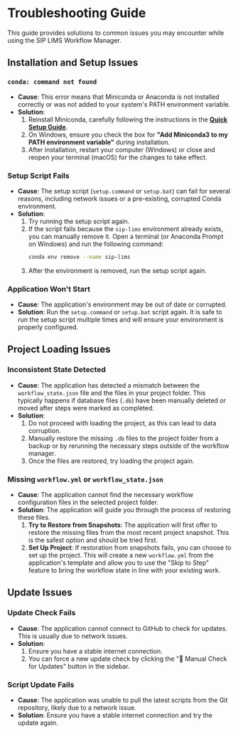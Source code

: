 # Troubleshooting Guide

This guide provides solutions to common issues you may encounter while using the SIP LIMS Workflow Manager.

## Installation and Setup Issues

### `conda: command not found`

-   **Cause**: This error means that Miniconda or Anaconda is not installed correctly or was not added to your system's PATH environment variable.
-   **Solution**:
    1.  Reinstall Miniconda, carefully following the instructions in the **[Quick Setup Guide](QUICK_SETUP_GUIDE.md)**.
    2.  On Windows, ensure you check the box for **"Add Miniconda3 to my PATH environment variable"** during installation.
    3.  After installation, restart your computer (Windows) or close and reopen your terminal (macOS) for the changes to take effect.

### Setup Script Fails

-   **Cause**: The setup script (`setup.command` or `setup.bat`) can fail for several reasons, including network issues or a pre-existing, corrupted Conda environment.
-   **Solution**:
    1.  Try running the setup script again.
    2.  If the script fails because the `sip-lims` environment already exists, you can manually remove it. Open a terminal (or Anaconda Prompt on Windows) and run the following command:
        ```bash
        conda env remove --name sip-lims
        ```
    3.  After the environment is removed, run the setup script again.

### Application Won't Start

-   **Cause**: The application's environment may be out of date or corrupted.
-   **Solution**: Run the `setup.command` or `setup.bat` script again. It is safe to run the setup script multiple times and will ensure your environment is properly configured.

## Project Loading Issues

### Inconsistent State Detected

-   **Cause**: The application has detected a mismatch between the `workflow_state.json` file and the files in your project folder. This typically happens if database files (`.db`) have been manually deleted or moved after steps were marked as completed.
-   **Solution**:
    1.  Do not proceed with loading the project, as this can lead to data corruption.
    2.  Manually restore the missing `.db` files to the project folder from a backup or by rerunning the necessary steps outside of the workflow manager.
    3.  Once the files are restored, try loading the project again.

### Missing `workflow.yml` or `workflow_state.json`

-   **Cause**: The application cannot find the necessary workflow configuration files in the selected project folder.
-   **Solution**: The application will guide you through the process of restoring these files.
    1.  **Try to Restore from Snapshots**: The application will first offer to restore the missing files from the most recent project snapshot. This is the safest option and should be tried first.
    2.  **Set Up Project**: If restoration from snapshots fails, you can choose to set up the project. This will create a new `workflow.yml` from the application's template and allow you to use the "Skip to Step" feature to bring the workflow state in line with your existing work.

## Update Issues

### Update Check Fails

-   **Cause**: The application cannot connect to GitHub to check for updates. This is usually due to network issues.
-   **Solution**:
    1.  Ensure you have a stable internet connection.
    2.  You can force a new update check by clicking the "🔄 Manual Check for Updates" button in the sidebar.

### Script Update Fails

-   **Cause**: The application was unable to pull the latest scripts from the Git repository, likely due to a network issue.
-   **Solution**: Ensure you have a stable internet connection and try the update again.